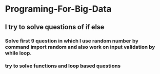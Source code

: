 # Programing-For-Big-Data
## I try to solve questions of if else
### Solve first 9 question in which I use random number by command import random and also work on input validation by while loop.
### try to solve functions and loop based questions